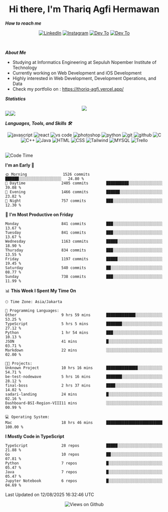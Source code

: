 <div align="center">
  <h1>Hi there, I'm Thariq Agfi Hermawan</h1>
</div>


***How to reach me***
<p align='center'>
   <a href="https://www.linkedin.com/in/thariqagfihermawan" target="_blank"><img src="https://img.shields.io/badge/LinkedIn-0077B5?style=for-the-badge&logo=linkedin&logoColor=white" alt="LinkedIn"></a>
   <a href="https://www.instagram.com/thoriqagfi" target="_blank"><img src="https://img.shields.io/badge/Instagram-E4405F?style=for-the-badge&logo=instagram&logoColor=white" alt="Instagram"></a>
   <a href="https://medium.com/@thoriq.aghfi60" target="_blank"><img src="https://img.shields.io/badge/Medium-12100E?style=for-the-badge&logo=medium&logoColor=white" alt="Dev To"></a>
   <a href="https://linktr.ee/thoriqagfi" target="_blank"><img src="https://img.shields.io/badge/linktree-1de9b6?style=for-the-badge&logo=linktree&logoColor=white" alt="Dev To"></a>
</p>

<br>

***About Me***
- Studying at Informatics Engineering at Sepuluh Nopember Institute of Technology
- Currently working on Web Development and iOS Development
- Highly interested in Web Development, Development Operations, and Data
- Check my portfolio on : https://thoriq-agfi.vercel.app/

***Statistics***

<!-- [![GitHub Streak](http://github-readme-streak-stats.herokuapp.com?user=thoriqagfi&theme=dark)](https://git.io/streak-stats) -->

<div align="center">
  <img src="http://github-readme-streak-stats.herokuapp.com?user=thoriqagfi&theme=chartreuse-dark"/>
</div>

<div align="center">
  <div style="display: flex;">
    <img src="https://github-readme-stats.vercel.app/api/top-langs/?username=thoriqagfi&layout=compact&theme=chartreuse-dark&langs_count=8" />
    <img src="https://github-readme-stats.vercel.app/api?username=thoriqagfi&show_icons=true&theme=chartreuse-dark"/>
  </div>
</div>

<!-- [![Top Langs](https://github-readme-stats.vercel.app/api/top-langs/?username=thoriqagfi&layout=compact&&theme=chartreuse-dark&langs_count=8)](https://github.com/thoriqagfi)
< ![Agfi's GitHub stats](https://github-readme-stats.vercel.app/api?username=thoriqagfi&show_icons=true&theme=chartreuse-dark) -->

***Languages, Tools, and Skills 🛠***

  <div align="center">
    <img src="https://img.shields.io/badge/JavaScript-F7DF1E?style=for-the-badge&logo=javascript&logoColor=black" alt="javascript" />
    <img src="https://img.shields.io/badge/React-61DAFB?style=for-the-badge&logo=react&logoColor=black" alt="react" />
    <img src="https://img.shields.io/badge/vs%20code-007ACC?style=for-the-badge&logo=visual%20studio%20code&logoColor=white" alt="vs code" />
    <img src="https://img.shields.io/badge/adobe%20photoshop-31A8FF?style=for-the-badge&logo=adobe%20photoshop&logoColor=white" alt="photoshop" />
    <img src="https://img.shields.io/badge/python-3776AB?style=for-the-badge&logo=python&logoColor=white" alt="python" />
    <img src="https://img.shields.io/badge/Git-F05032?style=for-the-badge&logo=git&logoColor=white" alt="git" />
    <img src="https://img.shields.io/badge/GitHub-100000?style=for-the-badge&logo=github&logoColor=white" alt="github" />
    <img src="https://img.shields.io/badge/c-%2300599C.svg?style=for-the-badge&logo=c&logoColor=white" alt="C" />
    <img src="https://img.shields.io/badge/c++-%2300599C.svg?style=for-the-badge&logo=c%2B%2B&logoColor=white" alt="C++" />
    <img src="https://img.shields.io/badge/Java-ED8B00?style=for-the-badge&logo=java&logoColor=white" alt="Java"/>
    <img src="https://img.shields.io/badge/HTML5-E34F26?style=for-the-badge&logo=html5&logoColor=white" alt="HTML" />
    <img src="https://img.shields.io/badge/CSS-239120?&style=for-the-badge&logo=css3&logoColor=white" alt ="CSS" />
    <img src="https://img.shields.io/badge/tailwindcss-%2338B2AC.svg?style=for-the-badge&logo=tailwind-css&logoColor=white" alt="Tailwind" />
    <img src="https://img.shields.io/badge/MySQL-00000F?style=for-the-badge&logo=mysql&logoColor=white" alt="MYSQL" />
    <img src="https://img.shields.io/badge/Trello-%23026AA7.svg?style=for-the-badge&logo=Trello&logoColor=white" alt="Trello" />
  </div><br>

<!--START_SECTION:waka-->
![Code Time](http://img.shields.io/badge/Code%20Time-1%2C347%20hrs%2021%20mins-blue)

**I'm an Early 🐤**

```text
🌞 Morning                1526 commits        ██████░░░░░░░░░░░░░░░░░░░   24.80 %
🌆 Daytime                2405 commits        ██████████░░░░░░░░░░░░░░░   39.08 %
🌃 Evening                1466 commits        ██████░░░░░░░░░░░░░░░░░░░   23.82 %
🌙 Night                  757 commits         ███░░░░░░░░░░░░░░░░░░░░░░   12.30 %
```
📅 **I'm Most Productive on Friday**

```text
Monday                   841 commits         ███░░░░░░░░░░░░░░░░░░░░░░   13.67 %
Tuesday                  841 commits         ███░░░░░░░░░░░░░░░░░░░░░░   13.67 %
Wednesday                1163 commits        █████░░░░░░░░░░░░░░░░░░░░   18.90 %
Thursday                 834 commits         ███░░░░░░░░░░░░░░░░░░░░░░   13.55 %
Friday                   1197 commits        █████░░░░░░░░░░░░░░░░░░░░   19.45 %
Saturday                 540 commits         ██░░░░░░░░░░░░░░░░░░░░░░░   08.77 %
Sunday                   738 commits         ███░░░░░░░░░░░░░░░░░░░░░░   11.99 %
```


📊 **This Week I Spent My Time On**

```text
🕑︎ Time Zone: Asia/Jakarta

💬 Programming Languages:
Other                    9 hrs 59 mins       █████████████░░░░░░░░░░░░   53.25 %
TypeScript               5 hrs 5 mins        ███████░░░░░░░░░░░░░░░░░░   27.12 %
Python                   1 hr 54 mins        ███░░░░░░░░░░░░░░░░░░░░░░   10.13 %
JSON                     41 mins             █░░░░░░░░░░░░░░░░░░░░░░░░   03.71 %
Markdown                 22 mins             ░░░░░░░░░░░░░░░░░░░░░░░░░   02.00 %

🐱‍💻 Projects:
Unknown Project          10 hrs 16 mins      ██████████████░░░░░░░░░░░   54.71 %
be-test-nodewave         5 hrs 16 mins       ███████░░░░░░░░░░░░░░░░░░   28.12 %
final-boss               2 hrs 37 mins       ████░░░░░░░░░░░░░░░░░░░░░   14.02 %
sadari-landing           24 mins             █░░░░░░░░░░░░░░░░░░░░░░░░   02.16 %
Dashboard-BSI-Region-VIII11 mins             ░░░░░░░░░░░░░░░░░░░░░░░░░   00.99 %

💻 Operating System:
Mac                      18 hrs 46 mins      █████████████████████████   100.00 %
```

**I Mostly Code in TypeScript**

```text
TypeScript               28 repos            █████░░░░░░░░░░░░░░░░░░░░   21.88 %
Go                       10 repos            ██░░░░░░░░░░░░░░░░░░░░░░░   07.81 %
Python                   7 repos             █░░░░░░░░░░░░░░░░░░░░░░░░   05.47 %
Java                     7 repos             █░░░░░░░░░░░░░░░░░░░░░░░░   05.47 %
Jupyter Notebook         6 repos             █░░░░░░░░░░░░░░░░░░░░░░░░   04.69 %
```




 Last Updated on 12/08/2025 16:32:46 UTC
<!--END_SECTION:waka-->

<div align="center">
<img src="https://komarev.com/ghpvc/?username=thoriqagfi&color=blue" alt="Views on Github" />
</div>
